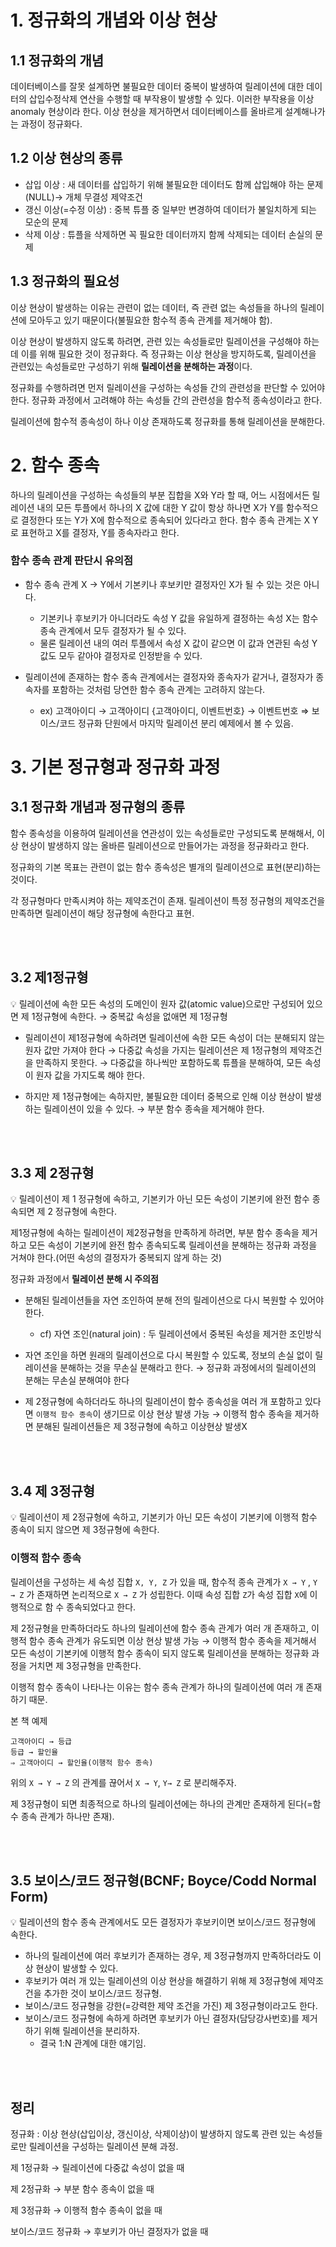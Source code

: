 # 1. 정규화의 개념와 이상 현상

## 1.1 정규화의 개념

데이터베이스를 잘못 설계하면 불필요한 데이터 중복이 발생하여 릴레이션에 대한 데이터의 삽입수정삭제 연산을 수행할 때 부작용이 발생할 수 있다. 이러한 부작용을 이상 anomaly 현상이라 한다. 이상 현상을 제거하면서 데이터베이스를 올바르게 설계해나가는 과정이 정규화다.

## 1.2 이상 현상의 종류

- 삽입 이상 : 새 데이터를 삽입하기 위해 불필요한 데이터도 함께 삽입해야 하는 문제(NULL)→ 개체 무결성 제약조건
- 갱신 이상(=수정 이상) : 중복 튜플 중 일부만 변경하여 데이터가 불일치하게 되는 모순의 문제
- 삭제 이상 : 튜플을 삭제하면 꼭 필요한 데이터까지 함께 삭제되는 데이터 손실의 문제

## 1.3 정규화의 필요성

이상 현상이 발생하는 이유는 관련이 없는 데이터, 즉 관련 없는 속성들을 하나의 릴레이션에 모아두고 있기 때문이다(불필요한 함수적 종속 관계를 제거해야 함).

이상 현상이 발생하지 않도록 하려면, 관련 있는 속성들로만 릴레이션을 구성해야 하는데 이를 위해 필요한 것이 정규화다. 즉 정규화는 이상 현상을 방지하도록, 릴레이션을 관련있는 속성들로만 구성하기 위해 **릴레이션을 분해하는 과정**이다.

정규화를 수행하려면 먼저 릴레이션을 구성하는 속성들 간의 관련성을 판단할 수 있어야 한다. 정규화 과정에서 고려해야 하는 속성들 간의 관련성을 함수적 종속성이라고 한다.

릴레이션에 함수적 종속성이 하나 이상 존재하도록 정규화를 통해 릴레이션을 분해한다.

# 2. 함수 종속

하나의 릴레이션을 구성하는 속성들의 부분 집합을 X와 Y라 할 때, 어느 시점에서든 릴레이션 내의 모든 투플에서 하나의 X 값에 대한 Y 값이 항상 하나면 X가 Y를 함수적으로 결정한다 또는 Y가 X에 함수적으로 종속되어 있다라고 한다. 함수 종속 관계는 X  Y로 표현하고 X를 결정자, Y를 종속자라고 한다.


### 함수 종속 관계 판단시 유의점

- 함수 종속 관계 X → Y에서 기본키나 후보키만 결정자인 X가 될 수 있는 것은 아니다.
    - 기본키나 후보키가 아니더라도 속성 Y 값을 유일하게 결정하는 속성 X는 함수 종속 관계에서 모두 결정자가 될 수 있다.
    - 물론 릴레이션 내의 여러 투플에서 속성 X 값이 같으면 이 값과 연관된 속성 Y 값도 모두 같아야 결정자로 인정받을 수 있다.
    

- 릴레이션에 존재하는 함수 종속 관계에서는 결정자와 종속자가 같거나, 결정자가 종속자를 포함하는 것처럼 당연한 함수 종속 관계는 고려하지 않는다.
    - ex)
      고객아이디 → 고객아이디
      {고객아이디, 이벤트번호} → 이벤트번호   ⇒  보이스/코드 정규화 단원에서 마지막 릴레이션 분리 예제에서 볼 수 있음.


# 3. 기본 정규형과 정규화 과정

## 3.1 정규화 개념과 정규형의 종류

함수 종속성을 이용하여 릴레이션을 연관성이 있는 속성들로만 구성되도록 분해해서, 이상 현상이 발생하지 않는 올바른 릴레이션으로 만들어가는 과정을 정규화라고 한다.

정규화의 기본 목표는 관련이 없는 함수 종속성은 별개의 릴레이션으로 표현(분리)하는 것이다.


각 정규형마다 만족시켜야 하는 제약조건이 존재.
릴레이션이 특정 정규형의 제약조건을 만족하면 릴레이션이 해당 정규형에 속한다고 표현.

<br><br>


## 3.2 제1정규형

<aside>
💡 릴레이션에 속한 모든 속성의 도메인이 원자 값(atomic value)으로만 구성되어 있으면 제 1정규형에 속한다.
→ 중복값 속성을 없애면 제 1정규형

</aside>

- 릴레이션이 제1정규형에 속하려면 릴레이션에 속한 모든 속성이 더는 분해되지 않는 원자 값만 가져야 한다
  → 다중값 속성을 가지는 릴레이션은 제 1정규형의 제약조건을 만족하지 못한다.
  → 다중값을 하나씩만 포함하도록 튜플을 분해하여, 모든 속성이 원자 값을 가지도록 해야 한다.


- 하지만 제 1정규형에는 속하지만, 불필요한 데이터 중복으로 인해 이상 현상이 발생하는 릴레이션이 있을 수 있다.
  → 부분 함수 종속을 제거해야 한다.

<br><br>

## 3.3 제 2정규형

<aside>
💡 릴레이션이 제 1 정규형에 속하고, 기본키가 아닌 모든 속성이 기본키에 완전 함수 종속되면 제 2 정규형에 속한다.

</aside>

제1정규형에 속하는 릴레이션이 제2정규형을 만족하게 하려면, 부분 함수 종속을 제거하고 모든 속성이 기본키에 완전 함수 종속되도록 릴레이션을 분해하는 정규화 과정을 거쳐야 한다.(어떤 속성의 결정자가 중복되지 않게 하는 것)


정규화 과정에서 **릴레이션 분해 시 주의점**

- 분해된 릴레이션들을 자연 조인하여 분해 전의 릴레이션으로 다시 복원할 수 있어야 한다.
    - cf) 자연 조인(natural join) : 두 릴레이션에서 중복된 속성을 제거한 조인방식
- 자연 조인을 하면 원래의 릴레이션으로 다시 복원할 수 있도록, 정보의 손실 없이 릴레이션을 분해하는 것을 무손실 분해라고 한다. → 정규화 과정에서의 릴레이션의 분해는 무손실 분해여야 한다


- 제 2정규형에 속하더라도 하나의 릴레이션이 함수 종속성을 여러 개 포함하고 있다면 `이행적 함수 종속`이 생기므로 이상 현상 발생 가능
  → 이행적 함수 종속을 제거하면 분해된 릴레이션들은 제 3정규형에 속하고 이상현상 발생X

<br><br>

## 3.4 제 3정규형

<aside>
💡 릴레이션이 제 2정규형에 속하고, 기본키가 아닌 모든 속성이 기본키에 이행적 함수 종속이 되지 않으면 제 3정규형에 속한다.

</aside>

### 이행적 함수 종속

릴레이션을 구성하는 세 속성 집합 `X, Y, Z` 가 있을 때, 함수적 종속 관계가 `X → Y` , `Y → Z` 가 존재하면 논리적으로 `X → Z` 가 성립한다. 이때 속성 집합 `Z`가 속성 집합 `X`에 이행적으로 함
수 종속되었다고 한다.


제 2정규형을 만족하더라도 하나의 릴레이션에 함수 종속 관계가 여러 개 존재하고, 이행적 함수 종속 관계가 유도되면 이상 현상 발생 가능
→ 이행적 함수 종속을 제거해서 모든 속성이 기본키에 이행적 함수 종속이 되지 않도록 릴레이션을 분해하는 정규화 과정을 거치면 제 3정규형을 만족한다.

이행적 함수 종속이 나타나는 이유는 함수 종속 관계가 하나의 릴레이션에 여러 개 존재하기 때문.

본 책 예제

```
고객아이디 → 등급
등급 → 할인율
⇒ 고객아이디 → 할인율(이행적 함수 종속)
```

위의 `X → Y → Z` 의 관계를 끊어서 `X → Y`, `Y→ Z` 로 분리해주자.


제 3정규형이 되면 최종적으로 하나의 릴레이션에는 하나의 관계만 존재하게 된다(=함수 종속 관계가 하나만 존재).

<br><br>

## 3.5 보이스/코드 정규형(BCNF; Boyce/Codd Normal Form)

<aside>
💡 릴레이션의 함수 종속 관계에서도 모든 결정자가 후보키이면 보이스/코드 정규형에 속한다.

</aside>

- 하나의 릴레이션에 여러 후보키가 존재하는 경우, 제 3정규형까지 만족하더라도 이상 현상이 발생할 수 있다.
- 후보키가 여러 개 있는 릴레이션의 이상 현상을 해결하기 위해 제 3정규형에 제약조건을 추가한 것이 보이스/코드 정규형.
- 보이스/코드 정규형을 강한(=강력한 제약 조건을 가진) 제 3정규형이라고도 한다.
- 보이스/코드 정규형에 속하게 하려면 후보키가 아닌 결정자(담당강사번호)를 제거하기 위해 릴레이션을 분리하자.
  - 결국 1:N 관계에 대한 얘기임.

<br><br>    

## 정리

정규화 : 이상 현상(삽입이상, 갱신이상, 삭제이상)이 발생하지 않도록 관련 있는 속성들로만 릴레이션을 구성하는 릴레이션 분해 과정.

제 1정규화 → 릴레이션에 다중값 속성이 없을 때

제 2정규화 → 부분 함수 종속이 없을 때

제 3정규화 →  이행적 함수 종속이 없을 때

보이스/코드 정규화 → 후보키가 아닌 결정자가 없을 때
